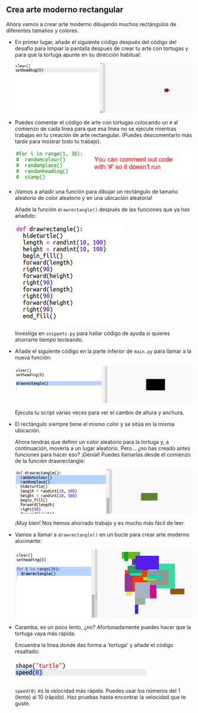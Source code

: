 ## Crea arte moderno rectangular

Ahora vamos a crear arte moderno dibujando muchos rectángulos de diferentes tamaños y colores.

+ En primer lugar, añade el siguiente código después del código del desafío para limpiar la pantalla después de crear tu arte con tortugas y para que la tortuga apunte en su dirección habitual:
    
    ![captura de pantalla](images/modern-reset.png)

+ Puedes comentar el código de arte con tortugas colocando un `#` al comienzo de cada línea para que esa línea no se ejecute mientras trabajas en tu creación de arte rectangular. (Puedes descomentarlo más tarde para mostrar todo tu trabajo).
    
    ![captura de pantalla](images/modern-comment.png)

+ ¡Vamos a añadir una función para dibujar un rectángulo de tamaño aleatorio de color aleatorio y en una ubicación aleatoria!
    
    Añade la función `drawrectangle()` después de las funciones que ya has añadido:
    
    ![captura de pantalla](images/modern-rect-function.png)
    
    Investiga en `snippets.py` para hallar código de ayuda si quieres ahorrarte tiempo tecleando.

+ Añade el siguiente código en la parte inferior de `main.py` para llamar a la nueva función:
    
    ![captura de pantalla](images/modern-call-rect.png)
    
    Ejecuta tu script varias veces para ver el cambio de altura y anchura.

+ El rectángulo siempre tiene el mismo color y se sitúa en la misma ubicación.
    
    Ahora tendrás que definir un color aleatorio para la tortuga y, a continuación, moverla a un lugar aleatorio. Pero... ¿no has creado antes funciones para hacer eso? ¡Genial! Puedes llamarlas desde el comienzo de la función drawrectangle:
    
    ![captura de pantalla](images/modern-random-rect.png)
    
    ¡Muy bien! Nos hemos ahorrado trabajo y es mucho más fácil de leer.

+ Vamos a llamar a `drawrectangle()` en un bucle para crear arte moderno alucinante:
    
    ![captura de pantalla](images/modern-rect-art.png)

+ Caramba, es un poco lento, ¿no? Afortunadamente puedes hacer que la tortuga vaya más rápida.
    
    Encuentra la línea donde das forma a 'tortuga' y añade el código resaltado:
    
    ![captura de pantalla](images/modern-speed.png)
    
    `speed(0)` es la velocidad más rápida. Puedes usar los números del 1 (lento) al 10 (rápido). Haz pruebas hasta encontrar la velocidad que te guste.